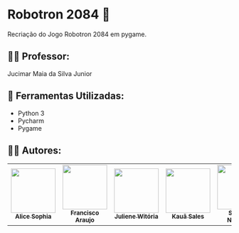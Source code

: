 # Robotron 2084 🤖
Recriação do Jogo Robotron 2084 em pygame.

## 👨‍🏫 Professor:
Jucimar Maia da Silva Junior 

## 🔧 Ferramentas Utilizadas:
- Python 3
- Pycharm 
- Pygame

## 🧑‍💻 Autores: 
 <table>
  <td align="center"><a href="https://github.com/franaraujo3"><img src="https://lh3.googleusercontent.com/a-/ACB-R5Qhg1nePkznq2BOzPxhuysWUryiNPdR1F_3hTgY=s240-p-k-rw-no" width="100px;" alt=""/><br /><sub><b>Alice Sophia</b></sub></a><br /></td>
   <td align="center"><a href="https://github.com/franaraujo3"><img src="https://lh3.googleusercontent.com/a/AEdFTp4B8V0VvVJrY_srGefXuNI_DlZVKUMeFztlkJ3L=s272-p-k-rw-no" width="100px;" alt=""/><br /><sub><b>Francisco Araujo</b></sub></a><br /></td>
  <td align="center"><a href="https://github.com/Jojobinea"><img src="https://lh3.googleusercontent.com/a-/ACB-R5Qe8QcUffjUvIHjTqaWFKxStEAcFrnLQ5-COzYB=s240-p-k-rw-no" width="100px;" alt=""/><br /><sub><b>Juliene Witória</b></sub></a><br /></td>
  <td align="center"><a href="https://github.com/Jojobinea"><img src="https://lh3.googleusercontent.com/a-/ACB-R5QdCM8VoZ3Goh3C5WZIgYYbCXLigIk4wxoNy14t=s240-p-k-rw-no" width="100px;" alt=""/><br /><sub><b>Kauã Sales</b></sub></a><br /></td>
   <td align="center"><a href="https://github.com/Seltu"><img src="https://lh3.googleusercontent.com/a-/ACB-R5QlF9TZzOeYEzZYVJ7npkPddvrUKDMgyKPUAs_x=s240-p-k-rw-no" width="100px;" alt=""/><br /><sub><b>Selthon Noronha</b></sub></a><br /></td>
  
